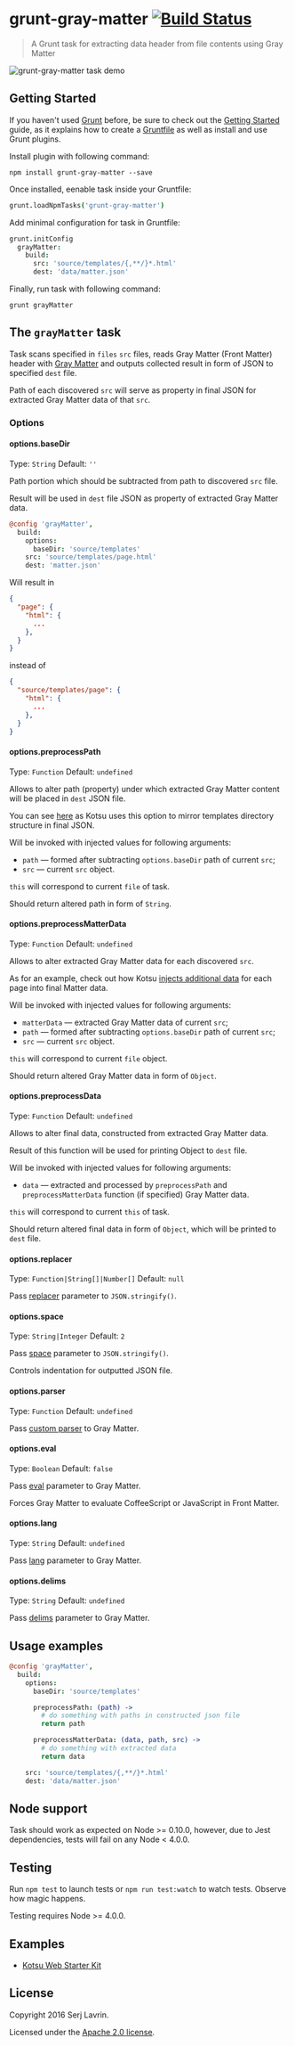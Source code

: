 grunt-gray-matter [![Build Status](https://travis-ci.org/ArmorDarks/grunt-gray-matter.svg?branch=master)](https://travis-ci.org/ArmorDarks/grunt-gray-matter)
=================

> A Grunt task for extracting data header from file contents using Gray Matter

![grunt-gray-matter task demo](https://cloud.githubusercontent.com/assets/4460311/22854588/92609ace-f07a-11e6-8c83-5cbcc7a13a7b.gif)


## Getting Started

If you haven't used [Grunt](http://gruntjs.com/) before, be sure to check out the
[Getting Started](http://gruntjs.com/getting-started) guide, as it explains how to create
a [Gruntfile](http://gruntjs.com/sample-gruntfile) as well as install and use Grunt plugins.

Install plugin with following command:

``` shell
npm install grunt-gray-matter --save
```

Once installed, eenable task inside your Gruntfile:

``` coffee
grunt.loadNpmTasks('grunt-gray-matter')
```

Add minimal configuration for task in Gruntfile:

``` coffee
grunt.initConfig
  grayMatter:
    build:
      src: 'source/templates/{,**/}*.html'
      dest: 'data/matter.json'
```

Finally, run task with following command:

``` shell
grunt grayMatter
```


## The `grayMatter` task

Task scans specified in `files` `src` files, reads Gray Matter (Front Matter) header with [Gray Matter](https://github.com/jonschlinkert/gray-matter) and outputs collected result in form of JSON to specified `dest` file.

Path of each discovered `src` will serve as property in final JSON for extracted Gray Matter data of that `src`.

### Options

#### options.baseDir

Type: `String` Default: `''`

Path portion which should be subtracted from path to discovered `src` file.

Result will be used in `dest` file JSON as property of extracted Gray Matter data.

``` coffee
@config 'grayMatter',
  build:
    options:
      baseDir: 'source/templates'
    src: 'source/templates/page.html'
    dest: 'matter.json'
```

Will result in

``` json
{
  "page": {
    "html": {
      ...
    },
  }
}
```

instead of

``` json
{
  "source/templates/page": {
    "html": {
      ...
    },
  }
}
```

#### options.preprocessPath

Type: `Function` Default: `undefined`

Allows to alter path (property) under which extracted Gray Matter content will be placed in `dest` JSON file.

You can see [here](https://github.com/LotusTM/Kotsu/blob/master/tasks/data.coffee#L19) as Kotsu uses this option to mirror templates directory structure in final JSON.

Will be invoked with injected values for following arguments:

* `path` — formed after subtracting `options.baseDir` path of current `src`;
* `src` — current `src` object.

`this` will correspond to current `file` of task.

Should return altered path in form of `String`.

#### options.preprocessMatterData

Type: `Function` Default: `undefined`

Allows to alter extracted Gray Matter data for each discovered `src`.

As for an example, check out how Kotsu [injects additional data](https://github.com/LotusTM/Kotsu/blob/master/tasks/data.coffee#L22) for each page into final Matter data.

Will be invoked with injected values for following arguments:

* `matterData` — extracted Gray Matter data of current `src`;
* `path` — formed after subtracting `options.baseDir` path of current `src`;
* `src` — current `src` object.

`this` will correspond to current `file` object.

Should return altered Gray Matter data in form of `Object`.

#### options.preprocessData

Type: `Function` Default: `undefined`

Allows to alter final data, constructed from extracted Gray Matter data.

Result of this function will be used for printing Object to `dest` file.

Will be invoked with injected values for following arguments:

* `data` — extracted and processed by `preprocessPath` and `preprocessMatterData` function (if specified) Gray Matter data.

`this` will correspond to current `this` of task.

Should return altered final data in form of `Object`, which will be printed to `dest` file.

#### options.replacer

Type: `Function|String[]|Number[]` Default: `null`

Pass [replacer](https://developer.mozilla.org/en/docs/Web/JavaScript/Reference/Global_Objects/JSON/stringify) parameter to `JSON.stringify()`.

#### options.space

Type: `String|Integer` Default: `2`

Pass [space](https://developer.mozilla.org/en/docs/Web/JavaScript/Reference/Global_Objects/JSON/stringify) parameter to `JSON.stringify()`.

Controls indentation for outputted JSON file.

#### options.parser

Type: `Function` Default: `undefined`

Pass [custom parser](https://github.com/jonschlinkert/gray-matter#optionsparser) to Gray Matter.

#### options.eval

Type: `Boolean` Default: `false`

Pass [eval](https://github.com/jonschlinkert/gray-matter#optionseval) parameter to Gray Matter.

Forces Gray Matter to evaluate CoffeeScript or JavaScript in Front Matter.

#### options.lang

Type: `String` Default: `undefined`

Pass [lang](https://github.com/jonschlinkert/gray-matter#optionslang) parameter to Gray Matter.

#### options.delims

Type: `String` Default: `undefined`

Pass [delims](https://github.com/jonschlinkert/gray-matter#optionsdelims) parameter to Gray Matter.



## Usage examples

``` coffee
@config 'grayMatter',
  build:
    options:
      baseDir: 'source/templates'

      preprocessPath: (path) ->
        # do something with paths in constructed json file
        return path

      preprocessMatterData: (data, path, src) ->
        # do something with extracted data
        return data

    src: 'source/templates/{,**/}*.html'
    dest: 'data/matter.json'
```


## Node support

Task should work as expected on Node >= 0.10.0, however, due to Jest dependencies, tests will fail on any Node < 4.0.0.


## Testing

Run `npm test` to launch tests or `npm run test:watch` to watch tests. Observe how magic happens.

Testing requires Node >= 4.0.0.


## Examples

* [Kotsu Web Starter Kit](https://github.com/LotusTM/Kotsu)


## License
Copyright 2016 Serj Lavrin.

Licensed under the [Apache 2.0 license](https://github.com/LotusTM/Kotsu/blob/master/LICENSE.md).